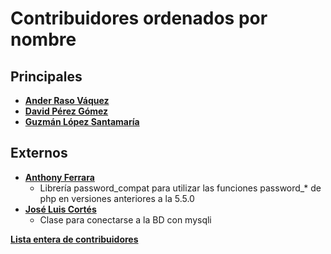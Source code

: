 # Contribuidores ordenados por nombre

## Principales

+ [**Ander Raso Váquez**](https://github.com/AnderRasoVazquez)
+ [**David Pérez Gómez**](https://github.com/DavidPerezGomez)
+ [**Guzmán López Santamaría**](https://github.com/6uzm4n)


## Externos

+ [**Anthony Ferrara**](https://github.com/ircmaxell)
    + Librería password_compat para utilizar las funciones password_* de php en versiones anteriores a la 5.5.0
+ [**José Luis Cortés**](https://github.com/lscortesc)
    + Clase para conectarse a la BD con mysqli


[**Lista entera de contribuidores**](https://github.com/AnderRasoVazquez/proyecto_seguridad/graphs/contributors)
